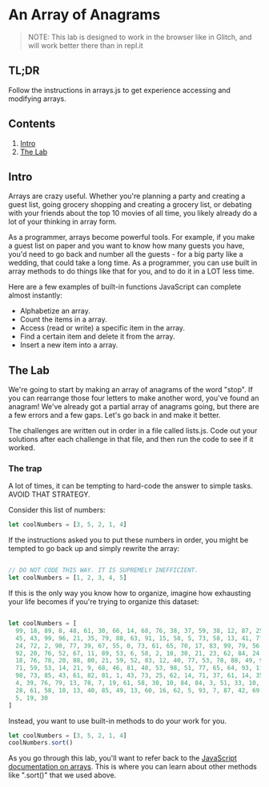 # An Array of Anagrams

> NOTE: This lab is designed to work in the browser like in Glitch, and will work better there than in repl.it

## TL;DR

Follow the instructions in arrays.js to get experience accessing and modifying arrays.

## Contents

1. [Intro](#intro)
2. [The Lab](#the-lab)

## Intro

Arrays are crazy useful. Whether you're planning a party and creating a guest list, going grocery shopping and creating a grocery list, or debating with your friends about the top 10 movies of all time, you likely already do a lot of your thinking in array form.

As a programmer, arrays become powerful tools. For example, if you make a guest list on paper and you want to know how many guests you have, you'd need to go back and number all the guests - for a big party like a wedding, that could take a long time. As a programmer, you can use built in array methods to do things like that for you, and to do it in a LOT less time.

Here are a few examples of built-in functions JavaScript can complete almost instantly:
* Alphabetize an array.
* Count the items in a array.
* Access (read or write) a specific item in the array.
* Find a certain item and delete it from the array.
* Insert a new item into a array.

## The Lab

We're going to start by making an array of anagrams of the word "stop". If you can rearrange those four letters to make another word, you've found an anagram! We've already got a partial array of anagrams going, but there are a few errors and a few gaps. Let's go back in and make it better.

The challenges are written out in order in a file called lists.js. Code out your solutions after each challenge in that file, and then run the code to see if it worked.

### The trap

A lot of times, it can be tempting to hard-code the answer to simple tasks. AVOID THAT STRATEGY.

Consider this list of numbers:

```javascript
let coolNumbers = [3, 5, 2, 1, 4]
```

If the instructions asked you to put these numbers in order, you might be tempted to go back up and simply rewrite the array:

```javascript

// DO NOT CODE THIS WAY. IT IS SUPREMELY INEFFICIENT.
let coolNumbers = [1, 2, 3, 4, 5]

```

If this is the only way you know how to organize, imagine how exhausting your life becomes if you're trying to organize this dataset:

```javascript

let coolNumbers = [
  99, 18, 89, 8, 48, 61, 30, 66, 14, 68, 76, 38, 37, 59, 38, 12, 87, 25, 67, 53, 17, 23, 89,
  45, 43, 99, 96, 21, 35, 79, 88, 63, 91, 15, 58, 5, 73, 58, 13, 41, 77, 84, 31, 22, 57,
  24, 72, 2, 90, 77, 39, 67, 55, 0, 73, 61, 65, 70, 17, 83, 99, 79, 56, 32, 66, 12, 9,
  92, 20, 76, 52, 67, 11, 89, 53, 6, 58, 2, 10, 30, 21, 23, 62, 84, 24, 27, 48, 49, 90,
  18, 76, 78, 20, 88, 80, 21, 59, 52, 83, 12, 40, 77, 53, 78, 88, 49, 93, 39, 21, 42,
  71, 59, 53, 14, 21, 9, 68, 46, 81, 48, 53, 98, 51, 77, 65, 64, 93, 11, 73, 91, 31, 62,
  98, 73, 85, 43, 61, 82, 81, 1, 43, 73, 25, 62, 14, 71, 37, 61, 14, 35, 6, 12, 43, 73,
  4, 39, 76, 79, 13, 78, 7, 19, 61, 58, 30, 10, 84, 84, 3, 51, 33, 10, 15, 3, 44, 45,
  28, 61, 58, 10, 13, 40, 85, 49, 13, 60, 16, 62, 5, 93, 7, 87, 42, 69, 27, 22, 40,
  5, 19, 30
]

```

Instead, you want to use built-in methods to do your work for you.

```javascript
let coolNumbers = [3, 5, 2, 1, 4]
coolNumbers.sort()
```

As you go through this lab, you'll want to refer back to the [JavaScript documentation on arrays](https://developer.mozilla.org/en-US/docs/Web/JavaScript/Reference/Global_Objects/Array). This is where you can learn about other methods like ".sort()" that we used above.
